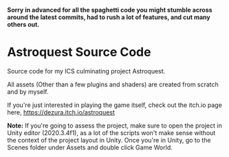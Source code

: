 **Sorry in advanced for all the spaghetti code you might stumble across around the latest commits, had to rush a lot of features, and cut many others out.**

# Astroquest Source Code
Source code for my ICS culminating project Astroquest.

All assets (Other than a few plugins and shaders) are created from scratch and by myself.

If you're just interested in playing the game itself, check out the itch.io page here, 
https://dezura.itch.io/astroquest

**Note:** If you're going to assess the project, make sure to open the project in Unity editor (2020.3.4f1), as a lot of the scripts won't make sense without the context of the project layout in Unity. Once you're in Unity, go to the Scenes folder under Assets and double click Game World.
